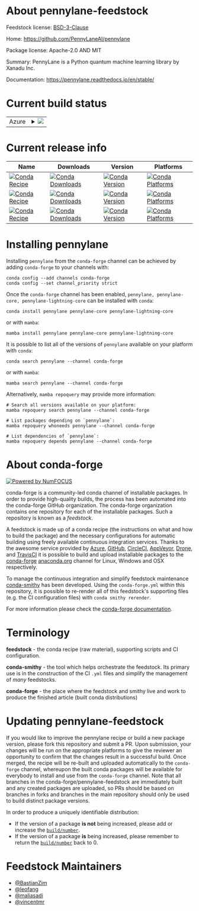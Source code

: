 About pennylane-feedstock
=========================

Feedstock license: [BSD-3-Clause](https://github.com/conda-forge/pennylane-feedstock/blob/main/LICENSE.txt)

Home: https://github.com/PennyLaneAI/pennylane

Package license: Apache-2.0 AND MIT

Summary: PennyLane is a Python quantum machine learning library by Xanadu Inc.

Documentation: https://pennylane.readthedocs.io/en/stable/

Current build status
====================


<table>
    
  <tr>
    <td>Azure</td>
    <td>
      <details>
        <summary>
          <a href="https://dev.azure.com/conda-forge/feedstock-builds/_build/latest?definitionId=14636&branchName=main">
            <img src="https://dev.azure.com/conda-forge/feedstock-builds/_apis/build/status/pennylane-feedstock?branchName=main">
          </a>
        </summary>
        <table>
          <thead><tr><th>Variant</th><th>Status</th></tr></thead>
          <tbody><tr>
              <td>linux_64_python3.10.____cpython</td>
              <td>
                <a href="https://dev.azure.com/conda-forge/feedstock-builds/_build/latest?definitionId=14636&branchName=main">
                  <img src="https://dev.azure.com/conda-forge/feedstock-builds/_apis/build/status/pennylane-feedstock?branchName=main&jobName=linux&configuration=linux%20linux_64_python3.10.____cpython" alt="variant">
                </a>
              </td>
            </tr><tr>
              <td>linux_64_python3.11.____cpython</td>
              <td>
                <a href="https://dev.azure.com/conda-forge/feedstock-builds/_build/latest?definitionId=14636&branchName=main">
                  <img src="https://dev.azure.com/conda-forge/feedstock-builds/_apis/build/status/pennylane-feedstock?branchName=main&jobName=linux&configuration=linux%20linux_64_python3.11.____cpython" alt="variant">
                </a>
              </td>
            </tr><tr>
              <td>linux_64_python3.12.____cpython</td>
              <td>
                <a href="https://dev.azure.com/conda-forge/feedstock-builds/_build/latest?definitionId=14636&branchName=main">
                  <img src="https://dev.azure.com/conda-forge/feedstock-builds/_apis/build/status/pennylane-feedstock?branchName=main&jobName=linux&configuration=linux%20linux_64_python3.12.____cpython" alt="variant">
                </a>
              </td>
            </tr><tr>
              <td>linux_64_python3.9.____cpython</td>
              <td>
                <a href="https://dev.azure.com/conda-forge/feedstock-builds/_build/latest?definitionId=14636&branchName=main">
                  <img src="https://dev.azure.com/conda-forge/feedstock-builds/_apis/build/status/pennylane-feedstock?branchName=main&jobName=linux&configuration=linux%20linux_64_python3.9.____cpython" alt="variant">
                </a>
              </td>
            </tr><tr>
              <td>linux_aarch64_python3.10.____cpython</td>
              <td>
                <a href="https://dev.azure.com/conda-forge/feedstock-builds/_build/latest?definitionId=14636&branchName=main">
                  <img src="https://dev.azure.com/conda-forge/feedstock-builds/_apis/build/status/pennylane-feedstock?branchName=main&jobName=linux&configuration=linux%20linux_aarch64_python3.10.____cpython" alt="variant">
                </a>
              </td>
            </tr><tr>
              <td>linux_aarch64_python3.11.____cpython</td>
              <td>
                <a href="https://dev.azure.com/conda-forge/feedstock-builds/_build/latest?definitionId=14636&branchName=main">
                  <img src="https://dev.azure.com/conda-forge/feedstock-builds/_apis/build/status/pennylane-feedstock?branchName=main&jobName=linux&configuration=linux%20linux_aarch64_python3.11.____cpython" alt="variant">
                </a>
              </td>
            </tr><tr>
              <td>linux_aarch64_python3.12.____cpython</td>
              <td>
                <a href="https://dev.azure.com/conda-forge/feedstock-builds/_build/latest?definitionId=14636&branchName=main">
                  <img src="https://dev.azure.com/conda-forge/feedstock-builds/_apis/build/status/pennylane-feedstock?branchName=main&jobName=linux&configuration=linux%20linux_aarch64_python3.12.____cpython" alt="variant">
                </a>
              </td>
            </tr><tr>
              <td>linux_aarch64_python3.9.____cpython</td>
              <td>
                <a href="https://dev.azure.com/conda-forge/feedstock-builds/_build/latest?definitionId=14636&branchName=main">
                  <img src="https://dev.azure.com/conda-forge/feedstock-builds/_apis/build/status/pennylane-feedstock?branchName=main&jobName=linux&configuration=linux%20linux_aarch64_python3.9.____cpython" alt="variant">
                </a>
              </td>
            </tr><tr>
              <td>linux_ppc64le_python3.10.____cpython</td>
              <td>
                <a href="https://dev.azure.com/conda-forge/feedstock-builds/_build/latest?definitionId=14636&branchName=main">
                  <img src="https://dev.azure.com/conda-forge/feedstock-builds/_apis/build/status/pennylane-feedstock?branchName=main&jobName=linux&configuration=linux%20linux_ppc64le_python3.10.____cpython" alt="variant">
                </a>
              </td>
            </tr><tr>
              <td>linux_ppc64le_python3.11.____cpython</td>
              <td>
                <a href="https://dev.azure.com/conda-forge/feedstock-builds/_build/latest?definitionId=14636&branchName=main">
                  <img src="https://dev.azure.com/conda-forge/feedstock-builds/_apis/build/status/pennylane-feedstock?branchName=main&jobName=linux&configuration=linux%20linux_ppc64le_python3.11.____cpython" alt="variant">
                </a>
              </td>
            </tr><tr>
              <td>linux_ppc64le_python3.12.____cpython</td>
              <td>
                <a href="https://dev.azure.com/conda-forge/feedstock-builds/_build/latest?definitionId=14636&branchName=main">
                  <img src="https://dev.azure.com/conda-forge/feedstock-builds/_apis/build/status/pennylane-feedstock?branchName=main&jobName=linux&configuration=linux%20linux_ppc64le_python3.12.____cpython" alt="variant">
                </a>
              </td>
            </tr><tr>
              <td>linux_ppc64le_python3.9.____cpython</td>
              <td>
                <a href="https://dev.azure.com/conda-forge/feedstock-builds/_build/latest?definitionId=14636&branchName=main">
                  <img src="https://dev.azure.com/conda-forge/feedstock-builds/_apis/build/status/pennylane-feedstock?branchName=main&jobName=linux&configuration=linux%20linux_ppc64le_python3.9.____cpython" alt="variant">
                </a>
              </td>
            </tr><tr>
              <td>osx_64_python3.10.____cpython</td>
              <td>
                <a href="https://dev.azure.com/conda-forge/feedstock-builds/_build/latest?definitionId=14636&branchName=main">
                  <img src="https://dev.azure.com/conda-forge/feedstock-builds/_apis/build/status/pennylane-feedstock?branchName=main&jobName=osx&configuration=osx%20osx_64_python3.10.____cpython" alt="variant">
                </a>
              </td>
            </tr><tr>
              <td>osx_64_python3.11.____cpython</td>
              <td>
                <a href="https://dev.azure.com/conda-forge/feedstock-builds/_build/latest?definitionId=14636&branchName=main">
                  <img src="https://dev.azure.com/conda-forge/feedstock-builds/_apis/build/status/pennylane-feedstock?branchName=main&jobName=osx&configuration=osx%20osx_64_python3.11.____cpython" alt="variant">
                </a>
              </td>
            </tr><tr>
              <td>osx_64_python3.12.____cpython</td>
              <td>
                <a href="https://dev.azure.com/conda-forge/feedstock-builds/_build/latest?definitionId=14636&branchName=main">
                  <img src="https://dev.azure.com/conda-forge/feedstock-builds/_apis/build/status/pennylane-feedstock?branchName=main&jobName=osx&configuration=osx%20osx_64_python3.12.____cpython" alt="variant">
                </a>
              </td>
            </tr><tr>
              <td>osx_64_python3.9.____cpython</td>
              <td>
                <a href="https://dev.azure.com/conda-forge/feedstock-builds/_build/latest?definitionId=14636&branchName=main">
                  <img src="https://dev.azure.com/conda-forge/feedstock-builds/_apis/build/status/pennylane-feedstock?branchName=main&jobName=osx&configuration=osx%20osx_64_python3.9.____cpython" alt="variant">
                </a>
              </td>
            </tr><tr>
              <td>osx_arm64_python3.10.____cpython</td>
              <td>
                <a href="https://dev.azure.com/conda-forge/feedstock-builds/_build/latest?definitionId=14636&branchName=main">
                  <img src="https://dev.azure.com/conda-forge/feedstock-builds/_apis/build/status/pennylane-feedstock?branchName=main&jobName=osx&configuration=osx%20osx_arm64_python3.10.____cpython" alt="variant">
                </a>
              </td>
            </tr><tr>
              <td>osx_arm64_python3.11.____cpython</td>
              <td>
                <a href="https://dev.azure.com/conda-forge/feedstock-builds/_build/latest?definitionId=14636&branchName=main">
                  <img src="https://dev.azure.com/conda-forge/feedstock-builds/_apis/build/status/pennylane-feedstock?branchName=main&jobName=osx&configuration=osx%20osx_arm64_python3.11.____cpython" alt="variant">
                </a>
              </td>
            </tr><tr>
              <td>osx_arm64_python3.12.____cpython</td>
              <td>
                <a href="https://dev.azure.com/conda-forge/feedstock-builds/_build/latest?definitionId=14636&branchName=main">
                  <img src="https://dev.azure.com/conda-forge/feedstock-builds/_apis/build/status/pennylane-feedstock?branchName=main&jobName=osx&configuration=osx%20osx_arm64_python3.12.____cpython" alt="variant">
                </a>
              </td>
            </tr><tr>
              <td>osx_arm64_python3.9.____cpython</td>
              <td>
                <a href="https://dev.azure.com/conda-forge/feedstock-builds/_build/latest?definitionId=14636&branchName=main">
                  <img src="https://dev.azure.com/conda-forge/feedstock-builds/_apis/build/status/pennylane-feedstock?branchName=main&jobName=osx&configuration=osx%20osx_arm64_python3.9.____cpython" alt="variant">
                </a>
              </td>
            </tr>
          </tbody>
        </table>
      </details>
    </td>
  </tr>
</table>

Current release info
====================

| Name | Downloads | Version | Platforms |
| --- | --- | --- | --- |
| [![Conda Recipe](https://img.shields.io/badge/recipe-pennylane-green.svg)](https://anaconda.org/conda-forge/pennylane) | [![Conda Downloads](https://img.shields.io/conda/dn/conda-forge/pennylane.svg)](https://anaconda.org/conda-forge/pennylane) | [![Conda Version](https://img.shields.io/conda/vn/conda-forge/pennylane.svg)](https://anaconda.org/conda-forge/pennylane) | [![Conda Platforms](https://img.shields.io/conda/pn/conda-forge/pennylane.svg)](https://anaconda.org/conda-forge/pennylane) |
| [![Conda Recipe](https://img.shields.io/badge/recipe-pennylane--core-green.svg)](https://anaconda.org/conda-forge/pennylane-core) | [![Conda Downloads](https://img.shields.io/conda/dn/conda-forge/pennylane-core.svg)](https://anaconda.org/conda-forge/pennylane-core) | [![Conda Version](https://img.shields.io/conda/vn/conda-forge/pennylane-core.svg)](https://anaconda.org/conda-forge/pennylane-core) | [![Conda Platforms](https://img.shields.io/conda/pn/conda-forge/pennylane-core.svg)](https://anaconda.org/conda-forge/pennylane-core) |
| [![Conda Recipe](https://img.shields.io/badge/recipe-pennylane--lightning--core-green.svg)](https://anaconda.org/conda-forge/pennylane-lightning-core) | [![Conda Downloads](https://img.shields.io/conda/dn/conda-forge/pennylane-lightning-core.svg)](https://anaconda.org/conda-forge/pennylane-lightning-core) | [![Conda Version](https://img.shields.io/conda/vn/conda-forge/pennylane-lightning-core.svg)](https://anaconda.org/conda-forge/pennylane-lightning-core) | [![Conda Platforms](https://img.shields.io/conda/pn/conda-forge/pennylane-lightning-core.svg)](https://anaconda.org/conda-forge/pennylane-lightning-core) |

Installing pennylane
====================

Installing `pennylane` from the `conda-forge` channel can be achieved by adding `conda-forge` to your channels with:

```
conda config --add channels conda-forge
conda config --set channel_priority strict
```

Once the `conda-forge` channel has been enabled, `pennylane, pennylane-core, pennylane-lightning-core` can be installed with `conda`:

```
conda install pennylane pennylane-core pennylane-lightning-core
```

or with `mamba`:

```
mamba install pennylane pennylane-core pennylane-lightning-core
```

It is possible to list all of the versions of `pennylane` available on your platform with `conda`:

```
conda search pennylane --channel conda-forge
```

or with `mamba`:

```
mamba search pennylane --channel conda-forge
```

Alternatively, `mamba repoquery` may provide more information:

```
# Search all versions available on your platform:
mamba repoquery search pennylane --channel conda-forge

# List packages depending on `pennylane`:
mamba repoquery whoneeds pennylane --channel conda-forge

# List dependencies of `pennylane`:
mamba repoquery depends pennylane --channel conda-forge
```


About conda-forge
=================

[![Powered by
NumFOCUS](https://img.shields.io/badge/powered%20by-NumFOCUS-orange.svg?style=flat&colorA=E1523D&colorB=007D8A)](https://numfocus.org)

conda-forge is a community-led conda channel of installable packages.
In order to provide high-quality builds, the process has been automated into the
conda-forge GitHub organization. The conda-forge organization contains one repository
for each of the installable packages. Such a repository is known as a *feedstock*.

A feedstock is made up of a conda recipe (the instructions on what and how to build
the package) and the necessary configurations for automatic building using freely
available continuous integration services. Thanks to the awesome service provided by
[Azure](https://azure.microsoft.com/en-us/services/devops/), [GitHub](https://github.com/),
[CircleCI](https://circleci.com/), [AppVeyor](https://www.appveyor.com/),
[Drone](https://cloud.drone.io/welcome), and [TravisCI](https://travis-ci.com/)
it is possible to build and upload installable packages to the
[conda-forge](https://anaconda.org/conda-forge) [anaconda.org](https://anaconda.org/)
channel for Linux, Windows and OSX respectively.

To manage the continuous integration and simplify feedstock maintenance
[conda-smithy](https://github.com/conda-forge/conda-smithy) has been developed.
Using the ``conda-forge.yml`` within this repository, it is possible to re-render all of
this feedstock's supporting files (e.g. the CI configuration files) with ``conda smithy rerender``.

For more information please check the [conda-forge documentation](https://conda-forge.org/docs/).

Terminology
===========

**feedstock** - the conda recipe (raw material), supporting scripts and CI configuration.

**conda-smithy** - the tool which helps orchestrate the feedstock.
                   Its primary use is in the construction of the CI ``.yml`` files
                   and simplify the management of *many* feedstocks.

**conda-forge** - the place where the feedstock and smithy live and work to
                  produce the finished article (built conda distributions)


Updating pennylane-feedstock
============================

If you would like to improve the pennylane recipe or build a new
package version, please fork this repository and submit a PR. Upon submission,
your changes will be run on the appropriate platforms to give the reviewer an
opportunity to confirm that the changes result in a successful build. Once
merged, the recipe will be re-built and uploaded automatically to the
`conda-forge` channel, whereupon the built conda packages will be available for
everybody to install and use from the `conda-forge` channel.
Note that all branches in the conda-forge/pennylane-feedstock are
immediately built and any created packages are uploaded, so PRs should be based
on branches in forks and branches in the main repository should only be used to
build distinct package versions.

In order to produce a uniquely identifiable distribution:
 * If the version of a package **is not** being increased, please add or increase
   the [``build/number``](https://docs.conda.io/projects/conda-build/en/latest/resources/define-metadata.html#build-number-and-string).
 * If the version of a package **is** being increased, please remember to return
   the [``build/number``](https://docs.conda.io/projects/conda-build/en/latest/resources/define-metadata.html#build-number-and-string)
   back to 0.

Feedstock Maintainers
=====================

* [@BastianZim](https://github.com/BastianZim/)
* [@leofang](https://github.com/leofang/)
* [@maliasadi](https://github.com/maliasadi/)
* [@vincentmr](https://github.com/vincentmr/)

